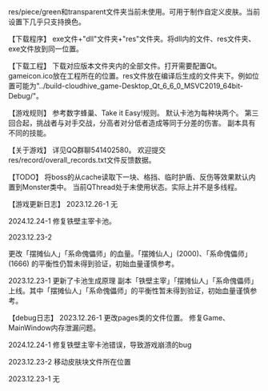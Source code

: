 res/piece/green和transparent文件夹当前未使用。可用于制作自定义皮肤。当前设置下几乎只支持换色。

【下载程序】
exe文件+"dll"文件夹+"res"文件夹。将dll内的文件、res文件夹、exe文件放到同一位置。

【下载工程】
下载对应版本文件夹内的全部文件。打开需要配置Qt。
gameicon.ico放在工程所在的位置。res文件放在编译后生成的文件夹下。例如位置可能为"../build-cloudhive_game-Desktop_Qt_6_6_0_MSVC2019_64bit-Debug/"。


【游戏规则】
参考数字蜂巢、Take it Easy!规则。
默认卡池为每种块两个。
第三回合起，挑战者与对手交战，分高者对分低者造成等同于分差的伤害。
副本具有不同的技能。

【关于游戏】
详见QQ群聊541402580。
欢迎提交res/record/overall_records.txt文件反馈数据。

【TODO】
将boss的从cache读取下一块、格挡、临时护盾、反伤等效果默认内置到Monster类中。
当前QThread处于未使用状态。实际上并不是多线程。

【游戏更新日志】
2023.12.26-1
无

2024.12.24-1
修复铁壁主宰卡池。

2023.12.23-2

更改「摆摊仙人」「系命傀儡师」的血量。「摆摊仙人」(2000)、「系命傀儡师」(1666) 的平衡性仍暂未得到验证，初始血量谨慎参考。

2023.12.23-1
更新了卡池生成原理
副本「铁壁主宰」「摆摊仙人」「系命傀儡师」上线。其中「摆摊仙人」「系命傀儡师」的平衡性暂未得到验证，初始血量谨慎参考。




【debug日志】
2023.12.26-1
更改pages类的文件位置。
修复Game、MainWindow内存泄漏问题。

2024.12.24-1
修复铁壁主宰卡池错误，导致游戏崩溃的bug

2023.12.23-2
移动皮肤块文件所在位置

2023.12.23-1
无